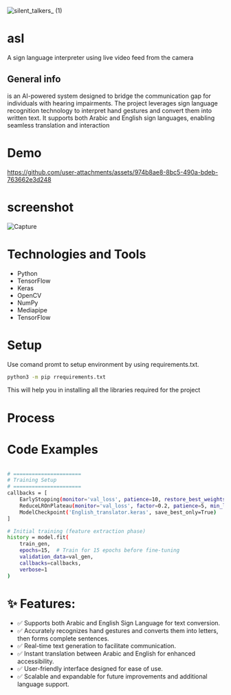 ![_silent_talkers__ (1)](https://github.com/user-attachments/assets/104bb527-972b-4d32-bacd-29f99e8d8eea)


# asl
A sign language interpreter using live video feed from the camera

## General info
is an AI-powered system designed to bridge the communication gap for individuals with hearing impairments. The project leverages sign language recognition technology to interpret hand gestures and convert them into written text. It supports both Arabic and English sign languages, enabling seamless translation and interaction

# Demo

https://github.com/user-attachments/assets/974b8ae8-8bc5-490a-bdeb-763662e3d248

# screenshot
![Capture](https://github.com/user-attachments/assets/005dbd5b-0a82-48f9-9ca8-b2d91ac40624)



# Technologies and Tools
- Python
- TensorFlow
- Keras
- OpenCV
- NumPy
- Mediapipe
- TensorFlow

# Setup
Use comand promt to setup environment by using requirements.txt.
``` bash
python3 -m pip rrequirements.txt
```

This will help you in installing all the libraries required for the project

# Process


# Code Examples
```bash

# ======================
# Training Setup
# ======================
callbacks = [
    EarlyStopping(monitor='val_loss', patience=10, restore_best_weights=True),
    ReduceLROnPlateau(monitor='val_loss', factor=0.2, patience=5, min_lr=1e-6),
    ModelCheckpoint('English_translator.keras', save_best_only=True)
]

# Initial training (feature extraction phase)
history = model.fit(
    train_gen,
    epochs=15,  # Train for 15 epochs before fine-tuning
    validation_data=val_gen,
    callbacks=callbacks,
    verbose=1
)

```


# ✨ Features:
- ✅ Supports both Arabic and English Sign Language for text conversion.
- ✅ Accurately recognizes hand gestures and converts them into letters, then forms complete sentences.
- ✅ Real-time text generation to facilitate communication.
- ✅ Instant translation between Arabic and English for enhanced accessibility.
- ✅ User-friendly interface designed for ease of use.
- ✅ Scalable and expandable for future improvements and additional language support.


